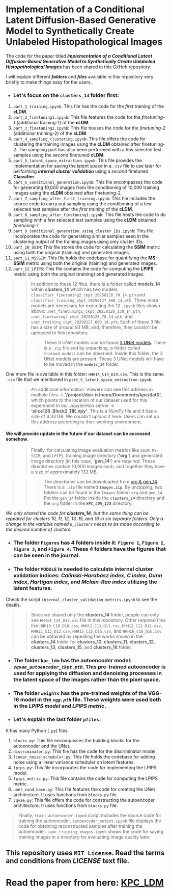 # Implementation of a Conditional Latent Diffusion-Based Generative Model to Synthetically Create Unlabeled Histopathological Images

The code for the paper titled _**Implementation of a Conditional Latent Diffusion-Based Generative Model to Synthetically Create Unlabeled Histopathological Images**_ has been shared in this _GitHub_ repository.

I will explain different _**folders**_ and _**files**_ available in this repository very briefly to make things easy for the users.

- ### Let's focus on the `clusters_14` folder first:
1. `part_1_training.ipynb`: This file has the code for the _first_ training of the **cLDM**.
2. `part_2_finetuning1.ipynb`: This file features the code for the _finetuning-1_ (additional training-1) of the **cLDM**.
3. `part_3_finetuning2.ipynb`: This file houses the code for the _finetuning-2_ (additional training-2) of the **cLDM**.
4. `part_4_sampling_clustering.ipynb`: This file offers the code for clustering the training images using the **cLDM** obtained after finetuning-2. The sampling part has also been performed with a few selected test samples using the _second_ finetuned **cLDM**.
5. `part_5_latent_space_extraction.ipynb`: This file provides the implementation for saving the latent space in a `.csv` file to use later for performing _**internal cluster validation**_ using a _second_ finetuned **Classifier**.
6. `part_6_conditional_generation.ipynb`: This file encompasses the code for generating 10,000 images from the conditioning of 10,000 training images using the **cLDM** obtained after finetuning-2.
7. `part_7_sampling_after_first_training.ipynb`: This file includes the source code to carry out sampling using the conditioning of a few selected test samples after the _first_ training of the **cLDM**.
8. `part_8_sampling_after_finetuning1.ipynb`: This file hosts the code to do sampling with a few selected test samples using the **cLDM** obtained _finetuning-1_.
9. `part_9_conditional_generation_using_cluster_IDs.ipynb`: This file incorporates the code for generating similar samples seen in the clustering output of the training images using only cluster IDs.
10. `part_10_SSIM`: This file stores the code for calculating the **SSIM** metric using both the original (training) and generated images.
11. `part_11_MSSSIM`: This file holds the codebase for quantifying the **MS-SSIM** metric using both the original (training) and generated images.
12. `part_12_LPIPS`: This file contains the code for computing the **LPIPS** metric using both the original (training) and generated images.

>> In addition to these 12 files, there is a folder called **models_14** within **clusters_14** which has two models: `classifier_finetuning2_ckpt_20250128_70_14.pth` and `classifier_training_ckpt_20250127_600_14.pth`. Three more models are necessary for executing the 12 `.ipynb` files shown above: `unet_finetuning1_ckpt_20250128_130_14.pth`, `unet_finetuning2_ckpt_20250128_70_14.pth`, and `unet_training_ckpt_20250127_600_14.pth`. Each of these 3 file has a size of around 93 MB, and, therefore, they couldn't be uploaded to this repository.

>>> These 3 UNet models can be found [3 UNet models](https://doi.org/10.6084/m9.figshare.29588807). There is a `.zip` file and by unpacking, a folder called `trained_models` can be observed. Inside this folder, the 3 UNet models are present. These 3 UNet models will have to be moved in the **`models_14`** folder.

One more file is available in this folder: `HHH14_C14_D14.csv`. This is the same `.csv` file that we mentioned in `part_5_latent_space_extraction.ipynb`.

>> An additional information: Viewers can see this address in multiple files -> **'/project/dsc-is/nono/Documents/kpc/dat0'**, which points to the location of our dataset used for this experiment in our JupyterHub server -> **'slice128_Block2_11K.npy'**. This is a _NumPy_ file and it has a size of 4.33 GB. We couldn't upload it here. Users can set up this address according to their working environment.

#### We will provide update in the future if our dataset can be accessed somehow.

>> Finally, for calculating image evaluation metrics like `SSIM`, `MS-SSIM`, and `LPIPS`, training image directory (**'org'**) and generated image directory (in this case, **'gen_14'**) are required. These directories contain 10,000 images each, and together they have a size of approximately 132 MB.

>>> The directories can be downloaded from [org & gen_14](https://doi.org/10.6084/m9.figshare.29588849). There is a `.zip` file named **`Images.zip`**. By unzipping, two folders can be found in the `Images` folder: `org` and `gen_14`. Put the `gen_14` folder inside the _**`clusters_14`**_ directory and the `org` folder in the _**`KPC_LDM_128`**_ directory.

_We only shared the code for **clusters_14**, but the same thing can be repeated for clusters 10, 11, 12, 13, 15, and 16 in six separate folders. Only a change in the variable named `n_clusters` needs to be made according to the desired number of clusters_.

- ### The folder `Figures` has 4 folders inside it: `Figure 1`, `Figure 2`, `Figure 3`, and `Figure 4`. These 4 folders have the figures that can be seen in the journal.

- ### The folder `MODULE` is needed to calculate internal cluster validation indices: _Calinski-Harabasz index_, _C index_, _Dunn index_, _Hartigan index_, and _Mclain-Rao index_ utilizing the latent features.

Check the script `internal_cluster_validation_metrics.ipynb` to see the deatils.

>> Since we shared only the **clusters_14** folder, people can only see `HHH14_C14_D14.csv` file in this repository. Other required files like `HHH10_C10_D10.csv`, `HHH11_C11_D11.csv`, `HHH12_C12_D12.csv`, `HHH13_C13_D13.csv`, `HHH15_C15_D15.csv`, and `HHH16_C16_D16.csv` can be obtained by repeating the works shown in the **clusters_14** folder for **clusters_10**, **clusters_11**, **clusters_12**, **clusters_13**, **clusters_15**, and **clusters_16** folder.

- ### The folder `kpc_ldm` has the autoencoder model: _`vqvae_autoencoder_ckpt.pth`_. This pre-trained autoencoder is used for applying the diffusion and denoising processes in the latent space of the images rather than the pixel space.

- ### The folder `weights` has the pre-trained weights of the VGG-16 model in the _`vgg.pth`_ file. These weights were used both in the _LPIPS model_ and _LPIPS metric_.

- ### Let's explain the last folder `pfiles`:

It has many Python (`.py`) files.
1. `blocks.py`: This file encompasses the building blocks for the autoencoder and the UNet.
2. `discriminator.py`: This file has the code for the discriminator model.
3. `linear_noise_scheduler.py`: This file holds the codebase for adding noise using a linear variance scheduler on latent features.
4. `lpips.py`: This file incorporates the code for implementing the LPIPS model.
5. `lpips_metric.py`: This file contains the code for computing the LPIPS metric.
6. `unet_cond_base.py`: This file features the code for creating the UNet architecture. It uses functions from `blocks.py` file.
7. `vqvae.py`: This file offers the code for constructing the autoencoder architecture. It uses functions from `blocks.py` file.

> Finally, `train_autoencoder.ipynb` script includes the source code for training the autoencoder. `autoencoder_output.ipynb` file displays the code for obtaining reconstructed samples after training the autoencoder. `save_training_images.ipynb` shows the code for saving training images in a directory for evaluating image quality later.

## This repository uses `MIT License`. Read the terms and conditions from _LICENSE_ text file.

# Read the paper from here: [KPC_LDM](https://www.mdpi.com/2306-5354/12/7/764)
